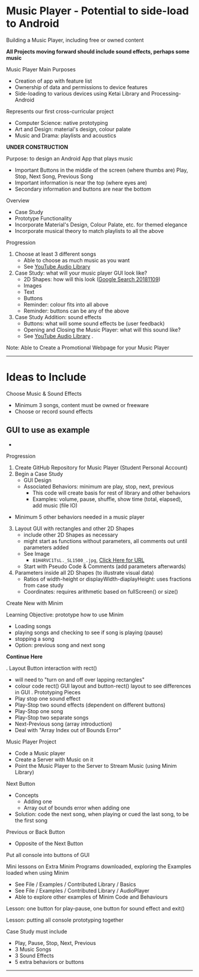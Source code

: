 # Music Player - Potential to side-load to Android
Building a Music Player, including free or owned content

**All Projects moving forward should include sound effects, perhaps some music**

Music Player Main Purposes
- Creation of app with feature list
- Ownership of data and permissions to device features
- Side-loading to various devices using Ketai Library and Processing-Android

Represents our first cross-curricular project
- Computer Science: native prototyping
- Art and Design: material's design, colour palate
- Music and Drama: playlists and acoustics

**UNDER CONSTRUCTION**

Purpose: to design an Android App that plays music
- Important Buttons in the middle of the screen (where thumbs are)
  Play, Stop, Next Song, Previous Song
- Important information is near the top (where eyes are)
- Secondary information and buttons are near the bottom

Overview
- Case Study
- Prototype Functionality
- Incorporate Material's Design, Colour Palate, etc. for themed elegance
- Incorporate musical theory to match playlists to all the above

Progression
1. Choose at least 3 different songs
   - Able to choose as much music as you want
   - See <a href="https://www.youtube.com/audiolibrary/music">YouTube Audio Library</a>
2. Case Study: what will your music player GUI look like?
   - 2D Shapes: how will this look (<a href="https://www.google.ca/search?safe=strict&rlz=1C1GCEA_enCA818CA818&tbm=isch&q=music+players+graphical+user+interfaces&backchip=online_chips:mobile+app&chips=q:music+players+graphical+user+interfaces,online_chips:design,online_chips:android,online_chips:apps&usg=AI4_-kTo8kS0TYqTQ7BMuBziGSFXpEh62Q&sa=X&ved=0ahUKEwiJ6NiK2cXeAhUmilQKHcSLARsQ3VYIKCgA&biw=1920&bih=889&dpr=1">Google Search 20181109</a>)
   - Images
   - Text
   - Buttons
   - Reminder: colour fits into all above
   - Reminder: buttons can be any of the above
3. Case Study Addition: sound effects
   - Buttons: what will some sound effects be (user feedback)
   - Opening and Closing the Music Player: what will this sound like?
   - See <a href="https://www.youtube.com/audiolibrary/music">YouTube Audio Library</a>
.  

Note: Able to Create a Promotional Webpage for your Music Player

---

# Ideas to Include
Choose Music & Sound Effects
- Minimum 3 songs, content must be owned or freeware
- Choose or record sound effects

GUI to use as example
-
-

Progression
1. Create GitHub Repository for Music Player (Student Personal Account)
2. Begin a Case Study
   - GUI Design
   - Associated Behaviors: minimum are play, stop, next, previous
     - This code will create basis for rest of library and other behaviors
     - Examples: volume, pause, shuffle, show time (total, elapsed), add music (file IO)
  - Minimum 5 other behaviors needed in a music player
3. Layout GUI with rectangles and other 2D Shapes
   - include other 2D Shapes as necessary
   - might start as functions without parameters, all comments out until parameters added
   - See Image
     - ```81H4RVC1TsL._SL1500_.jpg```, <a href="https://images-na.ssl-images-amazon.com/images/I/81H4RVC1TsL._SL1500_.jpg">Click Here for URL</a>
   - Start with Pseudo Code & Comments (add parameters afterwards)
4. Parameters inside all 2D Shapes (to illustrate visual data)
   - Ratios of width-height or displayWidth-diaplayHeight: uses fractions from case study
   - Coordinates: requires arithmetic based on fullScreen() or size()

Create New with Minim

Learning Objective: prototype how to use Minim
- Loading songs
- playing songs and checking to see if song is playing (pause)
- stopping a song
- Option: previous song and next song

**Continue Here**


. Layout Button interaction with rect()
  - will need to "turn on and off over lapping rectangles"
  - colour code rect() GUI layout and button-rect() layout to see differences in GUI
. Prototyping Pieces
  - Play stop one sound effect
  - Play-Stop two sound effects (dependent on different buttons)
  - Play-Stop one song
  - Play-Stop two separate songs
  - Next-Previous song (array introduction)
  - Deal with "Array Index out of Bounds Error"

Music Player Project
- Code a Music player
- Create a Server with Music on it
- Point the Music Player to the Server to Stream Music (using Minim Library)

Next Button
- Concepts
  - Adding one
  - Array out of bounds error when adding one
- Solution: code the next song, when playing or cued the last song, to be the first song

Previous or Back Button
- Opposite of the Next Button

Put all console into buttons of GUI

Mini lessons on Extra Minim Programs downloaded, exploring the Examples loaded when using Minim
- See File / Examples / Contributed Library / Basics
- See File / Examples / Contributed Library / AudioPlayer
- Able to explore other examples of Minim Code and Behaviours

Lesson: one button for play-pause, one button for sound effect and exit()

Lesson: putting all console prototyping together

Case Study must include
- Play, Pause, Stop, Next, Previous
- 3 Music Songs
- 3 Sound Effects
- 5 extra behaviors or buttons

---
